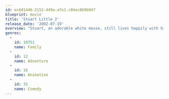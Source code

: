 ```yaml
---
id: ec681446-2152-449a-a7e1-c84ec0b9b047
blueprint: movie
title: 'Stuart Little 2'
release_date: '2002-07-19'
overview: "Stuart, an adorable white mouse, still lives happily with his adoptive family, the Littles, on the east side of Manhattan's Central Park. More crazy mouse adventures are in store as Stuart, his human brother, George, and their mischievous cat, Snowbell, set out to rescue a friend."
genres:
  -
    id: 10751
    name: Family
  -
    id: 12
    name: Adventure
  -
    id: 16
    name: Animation
  -
    id: 35
    name: Comedy
---
```

